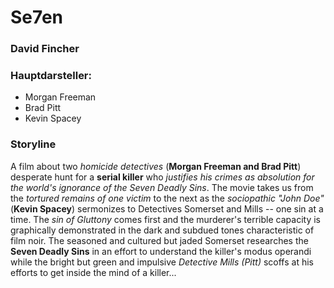 # Se7en

### David Fincher

### Hauptdarsteller:

- Morgan Freeman
- Brad Pitt
- Kevin Spacey

### Storyline

A film about two *homicide detectives* (**Morgan Freeman and Brad Pitt**) desperate hunt for a **serial killer** who *justifies his crimes as absolution for the world's ignorance of the Seven Deadly Sins*. The movie takes us from the *tortured remains of one victim* to the next as the *sociopathic "John Doe"* (**Kevin Spacey**) sermonizes to Detectives Somerset and Mills -- one sin at a time. The *sin of Gluttony* comes first and the murderer's terrible capacity is graphically demonstrated in the dark and subdued tones characteristic of film noir. The seasoned and cultured but jaded Somerset researches the **Seven Deadly Sins** in an effort to understand the killer's modus operandi while the bright but green and impulsive *Detective Mills (Pitt)* scoffs at his efforts to get inside the mind of a killer...
